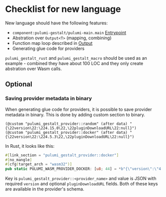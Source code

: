 # Checklist for new language

New language should have the following features:

- `component:pulumi-gestalt/pulumi-main.main` [Entrypoint](WIT.md#pulumi-main)
- Abstration over `Output<T>` (mapping, combining)
- Function map loop described in [Output](Output.md/#mapping)
- Generating glue code for providers

`pulumi_gestalt_rust` and `pulumi_gestalt_macro` should be used as an example - combined they have about 100 LOC and they
only create abstration over Wasm calls.

## Optional

### Saving provider metadata in binary

When generating glue code for providers, it is possible to save provider metadata in binary. This is done by adding custom section to binary.

```text
(@custom "pulumi_gestalt_provider::random" (after data) "{\22version\22:\224.15.0\22,\22pluginDownloadURL\22:null}")
(@custom "pulumi_gestalt_provider::docker" (after data) "{\22version\22:\224.5.3\22,\22pluginDownloadURL\22:null}")
```

In Rust, it looks like this:

```rust
#[link_section = "pulumi_gestalt_provider::docker"]
#[no_mangle]
#[cfg(target_arch = "wasm32")]
pub static PULUMI_WASM_PROVIDER_DOCKER: [u8; 44] = *b"{\"version\":\"4.5.3\",\"pluginDownloadURL\":null}";
```

Key is `pulumi_gestalt_provider::<provider_name>` and value is JSON with required `version` and optional `pluginDownloadURL` fields.
Both of these keys are available in the provider's schema.
